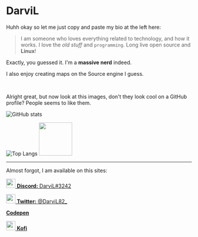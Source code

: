 # DarviL

Huhh okay so let me just copy and paste my bio at the left here:

> I am someone who loves everything related to technology, and how it works. I love the *old stuff* and `programming`.
> Long live open source and **Linux**!

Exactly, you guessed it. I'm a **massive nerd** indeed.

I also enjoy creating maps on the Source engine I guess.

<br>

Alright great, but now look at this images, don't they look cool on a GitHub profile? People seems to like them.

![GitHub stats](https://github-readme-stats.vercel.app/api?username=DarviL82&show_icons=true&theme=synthwave&hide_border=true&title_color=03fcb1)

![Top Langs](https://github-readme-stats.vercel.app/api/top-langs/?username=DarviL82&layout=compact)
<img width="90px" src="https://user-images.githubusercontent.com/48654552/127066313-9da7f85a-ce25-4ef9-996e-d0f7f758414d.png">

---

Almost forgot, I am available on this sites:

<a href="https://discord.gg"> <img width="25px" src="https://discord.com/assets/3437c10597c1526c3dbd98c737c2bcae.svg"> **Discord:** DarviL#3242 </a>

<a href="https://twitter.com/DarviL82_"> <img width="25px" src="https://user-images.githubusercontent.com/48654552/136849087-8bf434c0-e649-4d15-ae7c-d5bd9765e40f.png"> **Twitter:** @DarviL82_ </a>

<a href="https://codepen.io/darvil82"> **Codepen**

<a href="https://ko-fi.com/darvil"> <img width="25px" src="https://uploads-ssl.webflow.com/5c14e387dab576fe667689cf/61e1116779fc0a9bd5bdbcc7_Frame%206.png"> **Kofi** </a>
